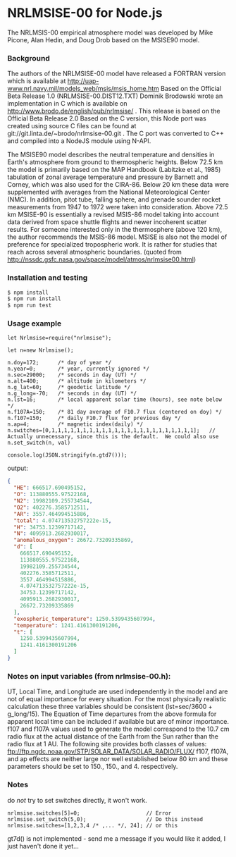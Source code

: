 # NRLMSISE-00 for Node.js

The NRLMSIS-00 empirical atmosphere model was developed by Mike Picone, Alan Hedin, and Doug Drob based on the MSISE90 model.

### Background

The authors of the NRLMSISE-00 model have released a FORTRAN version which is available at http://uap-www.nrl.navy.mil/models_web/msis/msis_home.htm
Based on the Official Beta Release 1.0 (NRLMSISE-00.DIST12.TXT) Dominik Brodowski wrote an implementation in C which is available on http://www.brodo.de/english/pub/nrlmsise/ . This release is based on the Official Beta Release 2.0 
Based on the C version, this Node port was created using source C files can be found at git://git.linta.de/~brodo/nrlmsise-00.git . The C port was converted to C++ and compiled into a NodeJS module using N-API.

The MSISE90 model describes the neutral temperature and densities in Earth's atmosphere from ground to thermospheric heights. Below 72.5 km the model is primarily based on the MAP Handbook (Labitzke et al., 1985) tabulation of zonal average temperature and pressure by Barnett and Corney, which was also used for the CIRA-86. Below 20 km these data were supplemented with averages from the National Meteorological Center (NMC). In addition, pitot tube, falling sphere, and grenade sounder rocket measurements from 1947 to 1972 were taken into consideration. Above 72.5 km MSISE-90 is essentially a revised MSIS-86 model taking into account data derived from space shuttle flights and newer incoherent scatter results. For someone interested only in the
thermosphere (above 120 km), the author recommends the MSIS-86 model. MSISE is also not the model of preference for specialized tropospheric work. It is rather for studies that reach across several atmospheric boundaries. (quoted from http://nssdc.gsfc.nasa.gov/space/model/atmos/nrlmsise00.html)


### Installation and testing
```bash
$ npm install
$ npm run install
$ npm run test
```


### Usage example
```node
let Nrlmsise=require("nrlmsise");

let n=new Nrlmsise();

n.doy=172;		/* day of year */
n.year=0; 		/* year, currently ignored */
n.sec=29000;	/* seconds in day (UT) */
n.alt=400;		/* altitude in kilometers */
n.g_lat=60;		/* geodetic latitude */
n.g_long=-70;	/* seconds in day (UT) */
n.lst=16;		/* local apparent solar time (hours), see note below */
n.f107A=150;	/* 81 day average of F10.7 flux (centered on doy) */
n.f107=150;		/* daily F10.7 flux for previous day */
n.ap=4;			/* magnetic index(daily) */
n.switches=[0,1,1,1,1,1,1,1,1,1,1,1,1,1,1,1,1,1,1,1,1,1,1,1];	// Actually unnecessary, since this is the default.  We could also use n.set_switch(n, val)

console.log(JSON.stringify(n.gtd7()));

```
output: 
```json
{
  "HE": 666517.690495152,
  "O": 113880555.97522168,
  "N2": 19982109.255734544,
  "O2": 402276.3585712511,
  "AR": 3557.464994515886,
  "total": 4.074713532757222e-15,
  "H": 34753.12399717142,
  "N": 4095913.2682930017,
  "anomalous_oxygen": 26672.73209335869,
  "d": [
    666517.690495152,
    113880555.97522168,
    19982109.255734544,
    402276.3585712511,
    3557.464994515886,
    4.074713532757222e-15,
    34753.12399717142,
    4095913.2682930017,
    26672.73209335869
  ],
  "exospheric_temperature": 1250.5399435607994,
  "temperature": 1241.4161300191206,
  "t": [
    1250.5399435607994,
    1241.4161300191206
  ]
}
```


### Notes on input variables (from nrlmsise-00.h):
UT, Local Time, and Longitude are used independently in the model and are not of equal importance for every situation.  For the most physically realistic calculation these three variables should be consistent (lst=sec/3600 + g_long/15). The Equation of Time departures from the above formula for apparent local time can be included if available but are of minor importance.
f107 and f107A values used to generate the model correspond to the 10.7 cm radio flux at the actual distance of the Earth from the Sun rather than the radio flux at 1 AU.  The following site provides both classes of values: ftp://ftp.ngdc.noaa.gov/STP/SOLAR_DATA/SOLAR_RADIO/FLUX/
f107, f107A, and ap effects are neither large nor well established below 80 km and these parameters should be set to 150., 150., and 4. respectively.



### Notes
do *not* try to set switches directly, it won't work.  
```
nrlmsise.switches[5]=0;						// Error
nrlmsise.set_switch(5,0);					// Do this instead
nrlmsise.switches=[1,2,3,4 /* ,... */, 24]; // or this
```

gt7d() is not implemented - send me a message if you would like it added, I just haven't done it yet...
